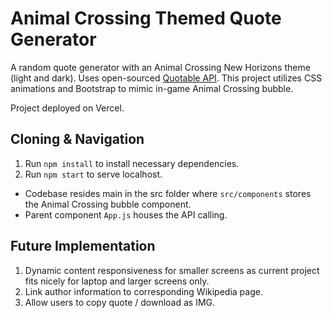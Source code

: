 # Animal Crossing Themed Quote Generator

A random quote generator with an Animal Crossing New Horizons theme (light and dark). Uses open-sourced [Quotable API](https://github.com/lukePeavey/quotable).
This project utilizes CSS animations and Bootstrap to mimic in-game Animal Crossing bubble.

Project deployed on Vercel.

## Cloning & Navigation

1. Run `npm install` to install necessary dependencies.
2. Run `npm start` to serve localhost.

- Codebase resides main in the src folder where `src/components` stores the Animal Crossing bubble component.
- Parent component `App.js` houses the API calling.

## Future Implementation

1. Dynamic content responsiveness for smaller screens as current project fits nicely for laptop and larger screens only.
2. Link author information to corresponding Wikipedia page.
3. Allow users to copy quote / download as IMG.
